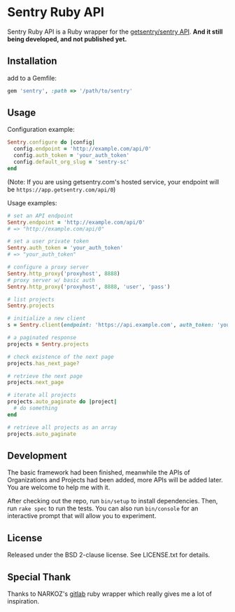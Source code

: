 # Sentry Ruby API

Sentry Ruby API is a Ruby wrapper for the [getsentry/sentry API](https://docs.sentry.io/hosted/api/). **And it still being developed, and not published yet.**

## Installation

add to a Gemfile:

```ruby
gem 'sentry', :path => '/path/to/sentry'
```

## Usage

Configuration example:

```ruby
Sentry.configure do |config|
  config.endpoint = 'http://example.com/api/0'
  config.auth_token = 'your_auth_token'
  config.default_org_slug = 'sentry-sc'
end
```

(Note: If you are using getsentry.com's hosted service, your endpoint will be `https://app.getsentry.com/api/0`)

Usage examples:

```ruby
# set an API endpoint
Sentry.endpoint = 'http://example.com/api/0'
# => "http://example.com/api/0"

# set a user private token
Sentry.auth_token = 'your_auth_token'
# => "your_auth_token"

# configure a proxy server
Sentry.http_proxy('proxyhost', 8888)
# proxy server w/ basic auth
Sentry.http_proxy('proxyhost', 8888, 'user', 'pass')

# list projects
Sentry.projects

# initialize a new client
s = Sentry.client(endpoint: 'https://api.example.com', auth_token: 'your_auth_token', default_org_slug: 'sentry-sc')

# a paginated response
projects = Sentry.projects

# check existence of the next page
projects.has_next_page?

# retrieve the next page
projects.next_page

# iterate all projects
projects.auto_paginate do |project|
  # do something
end

# retrieve all projects as an array
projects.auto_paginate
```

## Development
The basic framework had been finished, meanwhile the APIs of Organizations and Projects had been added, more APIs will be added later. You are welcome to help me with it.

After checking out the repo, run `bin/setup` to install dependencies. Then, run
`rake spec` to run the tests. You can also run `bin/console` for an interactive
prompt that will allow you to experiment.

## License

Released under the BSD 2-clause license. See LICENSE.txt for details.

## Special Thank
Thanks to NARKOZ's [gitlab](https://github.com/NARKOZ/gitlab) ruby wrapper which really gives me a lot of inspiration.
